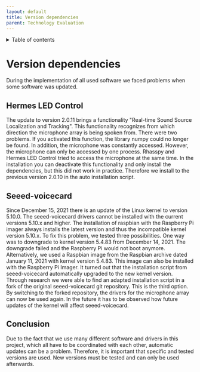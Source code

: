 ```yaml
---
layout: default
title: Version dependencies
parent: Technology Evaluation
---
```

<details close markdown="block">
  <summary>
    Table of contents
  </summary>
  {: .text-delta }
1. TOC
{:toc}
</details>

# Version dependencies
During the implementation of all used software we faced problems when some software was updated. 

## Hermes LED Control
The update to version 2.0.11 brings a functionality "Real-time Sound Source Localization and Tracking". 
This functionality recognizes from which direction the microphone array is being spoken from. There were two problems. 
If you activated this function, the library numpy could no longer be found. In addition, the microphone was constantly 
accessed. However, the microphone can only be accessed by one process. Rhasspy and Hermes LED Control tried to access 
the microphone at the same time. In the installation you can deactivate this functionality and only install the 
dependencies, but this did not work in practice. Therefore we install to the previous version 2.0.10 in the auto 
installation script. 

## Seeed-voicecard
Since December 15, 2021 there is an update of the Linux kernel to version 5.10.0.
The seeed-voicecard drivers cannot be installed with the current versions 5.10.x and higher. The installation of 
raspbian with the Raspberry Pi imager always installs the latest version and thus the incompatible kernel version 
5.10.x. 
To fix this problem, we tested three possibilities. One way was to downgrade to kernel version 5.4.83 from 
December 14, 2021. The downgrade failed and the Raspberry Pi would not boot anymore.
Alternatively, we used a Raspbian image from the Raspbian archive dated January 11, 2021 with kernel version 5.4.83. 
This image can also be installed with the Raspberry Pi Imager. It turned out that the installation script from 
seeed-voicecard automatically upgraded to the new kernel version.
Through research we were able to find an adapted installation script in a fork of the original seeed-voicecard 
git repository. This is the third option. By switching to the forked repository, the drivers for the microphone array 
can now be used again. In the future it has to be observed how future updates of the kernel will affect seeed-voicecard.

## Conclusion
Due to the fact that we use many different software and drivers in this project, which all have to be coordinated with 
each other, automatic updates can be a problem. Therefore, it is important that specific and tested versions are used. 
New versions must be tested and can only be used afterwards. 
